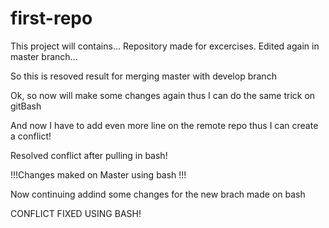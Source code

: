 # first-repo
This project will contains...
Repository made for excercises.
Edited again in master branch...


So this is resoved result for merging master with develop branch

Ok, so now will make
some changes again
thus I can do the same
trick on gitBash


And now I have to add even more line on the remote
repo thus I can create
a conflict!


Resolved conflict after pulling in bash!

!!!Changes maked on Master
using bash
!!!

Now continuing addind
some changes
for the new brach made 
on bash


CONFLICT FIXED USING BASH!
